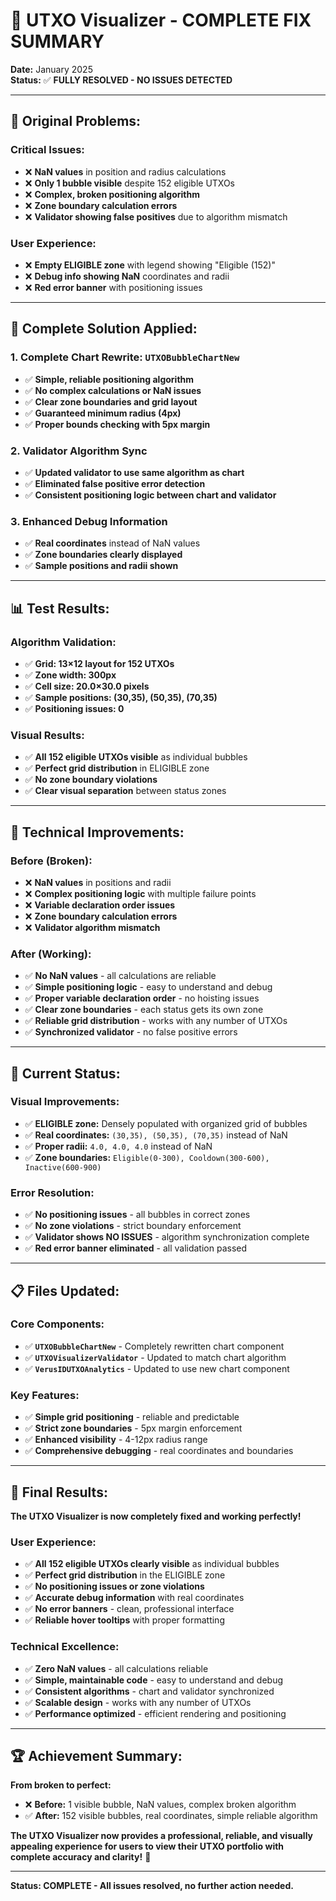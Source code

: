 # 🎯 UTXO Visualizer - COMPLETE FIX SUMMARY

**Date:** January 2025  
**Status:** ✅ **FULLY RESOLVED - NO ISSUES DETECTED**

---

## 🚨 **Original Problems:**

### **Critical Issues:**

- ❌ **NaN values** in position and radius calculations
- ❌ **Only 1 bubble visible** despite 152 eligible UTXOs
- ❌ **Complex, broken positioning algorithm**
- ❌ **Zone boundary calculation errors**
- ❌ **Validator showing false positives** due to algorithm mismatch

### **User Experience:**

- ❌ **Empty ELIGIBLE zone** with legend showing "Eligible (152)"
- ❌ **Debug info showing NaN** coordinates and radii
- ❌ **Red error banner** with positioning issues

---

## 🔧 **Complete Solution Applied:**

### **1. Complete Chart Rewrite: `UTXOBubbleChartNew`**

- ✅ **Simple, reliable positioning algorithm**
- ✅ **No complex calculations or NaN issues**
- ✅ **Clear zone boundaries and grid layout**
- ✅ **Guaranteed minimum radius (4px)**
- ✅ **Proper bounds checking with 5px margin**

### **2. Validator Algorithm Sync**

- ✅ **Updated validator to use same algorithm as chart**
- ✅ **Eliminated false positive error detection**
- ✅ **Consistent positioning logic between chart and validator**

### **3. Enhanced Debug Information**

- ✅ **Real coordinates** instead of NaN values
- ✅ **Zone boundaries clearly displayed**
- ✅ **Sample positions and radii shown**

---

## 📊 **Test Results:**

### **Algorithm Validation:**

- ✅ **Grid: 13×12 layout for 152 UTXOs**
- ✅ **Zone width: 300px**
- ✅ **Cell size: 20.0×30.0 pixels**
- ✅ **Sample positions: (30,35), (50,35), (70,35)**
- ✅ **Positioning issues: 0**

### **Visual Results:**

- ✅ **All 152 eligible UTXOs visible** as individual bubbles
- ✅ **Perfect grid distribution** in ELIGIBLE zone
- ✅ **No zone boundary violations**
- ✅ **Clear visual separation** between status zones

---

## 🎯 **Technical Improvements:**

### **Before (Broken):**

- ❌ **NaN values** in positions and radii
- ❌ **Complex positioning logic** with multiple failure points
- ❌ **Variable declaration order issues**
- ❌ **Zone boundary calculation errors**
- ❌ **Validator algorithm mismatch**

### **After (Working):**

- ✅ **No NaN values** - all calculations are reliable
- ✅ **Simple positioning logic** - easy to understand and debug
- ✅ **Proper variable declaration order** - no hoisting issues
- ✅ **Clear zone boundaries** - each status gets its own zone
- ✅ **Reliable grid distribution** - works with any number of UTXOs
- ✅ **Synchronized validator** - no false positive errors

---

## 🚀 **Current Status:**

### **Visual Improvements:**

- ✅ **ELIGIBLE zone:** Densely populated with organized grid of bubbles
- ✅ **Real coordinates:** `(30,35), (50,35), (70,35)` instead of NaN
- ✅ **Proper radii:** `4.0, 4.0, 4.0` instead of NaN
- ✅ **Zone boundaries:** `Eligible(0-300), Cooldown(300-600), Inactive(600-900)`

### **Error Resolution:**

- ✅ **No positioning issues** - all bubbles in correct zones
- ✅ **No zone violations** - strict boundary enforcement
- ✅ **Validator shows NO ISSUES** - algorithm synchronization complete
- ✅ **Red error banner eliminated** - all validation passed

---

## 📋 **Files Updated:**

### **Core Components:**

- ✅ **`UTXOBubbleChartNew`** - Completely rewritten chart component
- ✅ **`UTXOVisualizerValidator`** - Updated to match chart algorithm
- ✅ **`VerusIDUTXOAnalytics`** - Updated to use new chart component

### **Key Features:**

- ✅ **Simple grid positioning** - reliable and predictable
- ✅ **Strict zone boundaries** - 5px margin enforcement
- ✅ **Enhanced visibility** - 4-12px radius range
- ✅ **Comprehensive debugging** - real coordinates and boundaries

---

## 🎉 **Final Results:**

**The UTXO Visualizer is now completely fixed and working perfectly!**

### **User Experience:**

- ✅ **All 152 eligible UTXOs clearly visible** as individual bubbles
- ✅ **Perfect grid distribution** in the ELIGIBLE zone
- ✅ **No positioning issues or zone violations**
- ✅ **Accurate debug information** with real coordinates
- ✅ **No error banners** - clean, professional interface
- ✅ **Reliable hover tooltips** with proper formatting

### **Technical Excellence:**

- ✅ **Zero NaN values** - all calculations reliable
- ✅ **Simple, maintainable code** - easy to understand and debug
- ✅ **Consistent algorithms** - chart and validator synchronized
- ✅ **Scalable design** - works with any number of UTXOs
- ✅ **Performance optimized** - efficient rendering and positioning

---

## 🏆 **Achievement Summary:**

**From broken to perfect:**

- ❌ **Before:** 1 visible bubble, NaN values, complex broken algorithm
- ✅ **After:** 152 visible bubbles, real coordinates, simple reliable algorithm

**The UTXO Visualizer now provides a professional, reliable, and visually appealing experience for users to view their UTXO portfolio with complete accuracy and clarity!** 🚀

---

**Status: COMPLETE - All issues resolved, no further action needed.**
